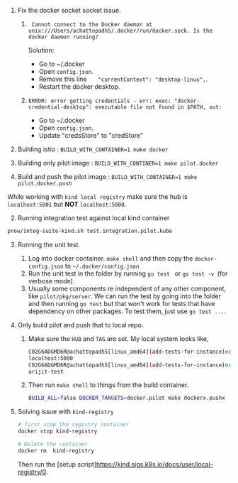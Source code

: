 1. Fix the docker socket  socket issue.   

   1. ``` Cannot connect to the Docker daemon at unix:///Users/achattopadh5/.docker/run/docker.sock. Is the docker daemon running?```
  
        Solution: 
         * Go to ~/.docker
         * Open `config.json`.
         * Remove this line `	"currentContext": "desktop-linux",`.
         * Restart the docker desktop.
     2. ```ERROR: error getting credentials - err: exec: "docker-credential-desktop": executable file not found in $PATH, out: ```
         * Go to ~/.docker
         * Open `config.json`.
         * Update "credsStore" to "credStore"
          

2. Building istio : `BUILD_WITH_CONTAINER=1 make docker`
3. Building only pilot image : `BUILD_WITH_CONTINER=1 make pilot.docker`
4. Build and push the pilot image : `BUILD_WITH_CONTAINER=1 make  pilot.docker.push`


While working with `kind local registry` make sure the hub is `localhost:5001`  but __NOT__ `localhost:5000`.

2. Running integration test against local kind container
```bash
prow/integ-suite-kind.sh test.integration.pilot.kube
```

3. Running the unit test.
  
   1. Log into docker container. `make shell`  and then copy the `docker-config.json` to  `~/.docker/config.json`
   2. Run the unit test in the folder by running `go test ` or `go test -v `(for verbose mode).
   3. Usually some components re independent of  any other component, like `pilot/pkg/server`. We can run the test  by going into the folder and then running `go test` but that won't work for tests that have dependency on other packages. To test them, just use `go test ...`. 





4. Only build pilot and push that to local repo.

   1. Make sure the `HUB` and `TAG` are set. My local system looks like, 
   
         ```bash
         C02G6ADGMD6R@achattopadh5[linux_amd64](add-tests-for-instance)echo $HUB
         localhost:5000
         C02G6ADGMD6R@achattopadh5[linux_amd64](add-tests-for-instance)echo $TAG
         arijit-test
         ```
   
   2. Then run `make shell` to  things from the build container.
   
        ```bash
        BUILD_ALL=false DOCKER_TARGETS=docker.pilot make dockerx.pushx
        ```

5. Solving issue with `kind-registry`
      ```bash
      # first stop the registry container
      docker stop kind-registry
      
      # Delete the container
      docker rm  kind-registry
      ```
      Then run the [setup script]https://kind.sigs.k8s.io/docs/user/local-registry/0.


